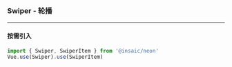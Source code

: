 ### Swiper - 轮播

---
#### 按需引入

```js
import { Swiper, SwiperItem } from '@insaic/neon'
Vue.use(Swiper).use(SwiperItem)
```